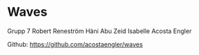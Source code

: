 # Waves
Grupp 7
Robert Reneström
Häni Abu Zeid
Isabelle Acosta Engler

Github:
https://github.com/acostaengler/waves
